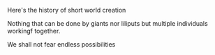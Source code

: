 Here's the history of short world creation

Nothing that can be done by giants nor liliputs but multiple individuals workingf together.

We shall not fear endless possibilities
